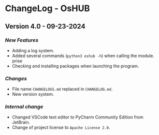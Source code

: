 # **ChangeLog - OsHUB**
## **Version 4.0 - 09-23-2024**
### *New Features*
- Adding a log system.
- Added several commands (`python3 oshub -h`) when calling the module.
prise
- Checking and installing packages when launching the program.

### *Changes*
- File name `CHANGELOGS.md` replaced in `CHANGELOG.md`.
- New version system.

### *Internal change*
- Changed VSCode text editor to PyCharm Community Edition from JetBrain.
- Change of project license to `Apache License 2.0`.